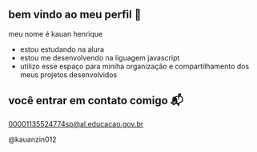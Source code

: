 ## bem vindo ao meu perfil 💙

meu nome é kauan henrique

- estou estudando na alura
- estou me desenvolvendo na liguagem javascript
- utilizo esse espaço para miniha organização e compartilhamento dos meus projetos desenvolvidos

## você entrar em contato comigo 📬

00001135524774sp@al.educacao.gov.br

@kauanzin012

![]()
